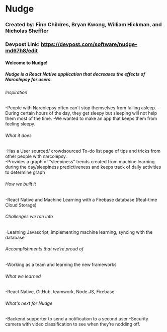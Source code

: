 # Nudge

### Created by: Finn Childres, Bryan Kwong, William Hickman, and Nicholas Sheffler 

### Devpost Link: https://devpost.com/software/nudge-md67h8/edit


#### Welcome to Nudge!

##### Nudge is a React Native application that decreases the effects of Narcolepsy for users.

###### Inspiration
-People with Narcolepsy often can't stop themselves from falling asleep. 
-During certain hours of the day, they get sleepy but sleeping will not help them most of the time.
-We wanted to make an app that keeps them from feeling sleepy.

###### What it does
-Has a User sourced/ crowdsourced To-do list page of tips and tricks from other people with narcolepsy.  
-Provides a graph of “sleepiness” trends created from machine learning during the day/sleepiness predictiveness and keeps track of daily activities to determine graph
###### How we built it
-React Native and Machine Learning with a Firebase database (Real-time Cloud Storage)
###### Challenges we ran into
-Learning Javascript, implementing machine learning, syncing with the database
###### Accomplishments that we're proud of
-Working as a team and learning the new frameworks
###### What we learned
-React Native, GitHub, teamwork, Node.JS, Firebase
###### What's next for Nudge
-Backend supporter to send a notification to a second user
-Security camera with video classification to see when they’re nodding off. 

